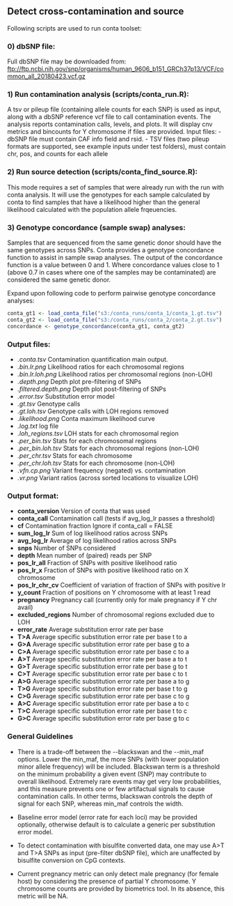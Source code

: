 ## Detect cross-contamination and source

Following scripts are used to run conta toolset:

### 0) dbSNP file:
Full dbSNP file may be downloaded from:
ftp://ftp.ncbi.nih.gov/snp/organisms/human_9606_b151_GRCh37p13/VCF/common_all_20180423.vcf.gz

### 1) Run contamination analysis (scripts/conta_run.R):
A tsv or pileup file (containing allele counts for each SNP) is used as input,
along with a dbSNP reference vcf file to call contamination events. The analysis
reports contamination calls, levels, and plots. It will display cnv metrics and
bincounts for Y chromosome if files are provided. Input files:
    - dbSNP file must contain CAF info field and rsid.
    - TSV files (two pileup formats are supported, see example inputs under test
folders), must contain chr, pos, and counts for each allele

### 2) Run source detection (scripts/conta_find_source.R):
This mode requires a set of samples that were already run with the run with
conta analysis. It will use the genotypes for each sample calculated by conta
to find samples that have a likelihood higher than the general likelihood
calculated with the population allele frqeuencies.

### 3) Genotype concordance (sample swap) analyses:
Samples that are sequenced from the same genetic donor should have the same
genotypes across SNPs. Conta provides a genotype concordance function to assist
in sample swap analyses. The output of the concordance function is a value
between 0 and 1. Where concordance values close to 1 (above 0.7 in cases where
one of the samples may be contaminated) are considered the same genetic donor.

Expand upon following code to perform pairwise genotype concordance analyses:
```R
conta_gt1 <- load_conta_file("s3:/conta_runs/conta_1/conta_1.gt.tsv")
conta_gt2 <- load_conta_file("s3:/conta_runs/conta_2/conta_2.gt.tsv")
concordance <- genotype_concordance(conta_gt1, conta_gt2)
```

### Output files:
* _<SAMPLE>.conta.tsv_  Contamination quantification main output.
* _<SAMPLE>.bin.lr.png_ Likelihood ratios for each chromosomal regions
* _<SAMPLE>.bin.lr.loh.png_ Likelihood ratios per chromosomal regions (non-LOH)
* _<SAMPLE>.depth.png_    Depth plot pre-filtering of SNPs
* _<SAMPLE>.filtered.depth.png_  Depth plot post-filtering of SNPs
* _<SAMPLE>.error.tsv_    Substitution error model
* _<SAMPLE>.gt.tsv_   Genotype calls
* _<SAMPLE>.gt.loh.tsv_   Genotype calls with LOH regions removed
* _<SAMPLE>.likelihood.png_   Conta maximum likelihood curve
* _<SAMPLE>.log.txt_    log file
* _<SAMPLE>.loh_regions.tsv_    LOH stats for each chromosomal region
* _<SAMPLE>.per_bin.tsv_        Stats for each chromosomal regions
* _<SAMPLE>.per_bin.loh.tsv_    Stats for each chromosomal regions (non-LOH)
* _<SAMPLE>.per_chr.tsv_        Stats for each chromosome
* _<SAMPLE>.per_chr.loh.tsv_    Stats for each chromosome (non-LOH)
* _<SAMPLE>.vfn.cp.png_   Variant frequency (negated) vs. contamination
* _<SAMPLE>.vr.png_     Variant ratios (across sorted locations to visualize LOH)

### Output format:
* **conta_version**   Version of conta that was used
* **conta_call**    Contamination call (tests if avg_log_lr passes a threshold)
* **cf**    Contamination fraction Ignore if conta_call = FALSE
* **sum_log_lr**    Sum of log likelihood ratios across SNPs
* **avg_log_lr**    Average of log likelihood ratios across SNPs
* **snps**    Number of SNPs considered
* **depth**   Mean number of (paired) reads per SNP
* **pos_lr_all**    Fraction of SNPs with positive likelihood ratio
* **pos_lr_x**    Fraction of SNPs with positive likelihood ratio on X chromosome
* **pos_lr_chr_cv**   Coefficient of variation of fraction of SNPs with positive lr
* **y_count**   Fraction of positions on Y chromosome with at least 1 read
* **pregnancy**   Pregnancy call (currently only for male pregnancy if Y chr avail)
* **excluded_regions**    Number of chromosomal regions excluded due to LOH
* **error_rate**    Average substitution error rate per base
* **T>A**    Average specific substitution error rate per base t to a
* **G>A**    Average specific substitution error rate per base g to a
* **C>A**    Average specific substitution error rate per base c to a
* **A>T**    Average specific substitution error rate per base a to t
* **G>T**    Average specific substitution error rate per base g to t
* **C>T**    Average specific substitution error rate per base c to t
* **A>G**    Average specific substitution error rate per base a to g
* **T>G**    Average specific substitution error rate per base t to g
* **C>G**    Average specific substitution error rate per base c to g
* **A>C**    Average specific substitution error rate per base a to c
* **T>C**    Average specific substitution error rate per base t to c
* **G>C**    Average specific substitution error rate per base g to c

### General Guidelines

* There is a trade-off between the --blackswan and the --min_maf options. Lower
the min_maf, the more SNPs (with lower population minor allele frequency)
will be included. Blackswan term is a threshold on the minimum probability a
given event (SNP) may contribute to overall likelihood. Extremely rare events
may get very low probabilities, and this measure prevents one or few
artifactual signals to cause contamination calls. In other terms, blackswan
controls the depth of signal for each SNP, whereas min_maf controls the width.

* Baseline error model (error rate for each loci) may be provided optionally,
otherwise default is to calculate a generic per substitution error model.

* To detect contamination with bisulfite converted data, one may use A>T and T>A
SNPs as input (pre-filter dbSNP file), which are unaffected by bisulfite
conversion on CpG contexts.

* Current pregnancy metric can only detect male pregnancy (for female host) by
considering the presence of partial Y chromosome. Y chromosome counts are
provided by biometrics tool. In its absence, this metric will be NA.

